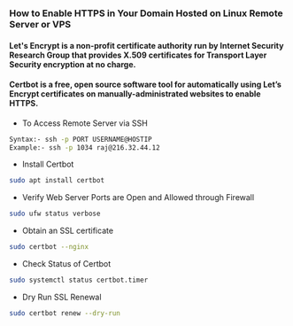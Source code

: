 ### How to Enable HTTPS in Your Domain Hosted on Linux Remote Server or VPS
#### Let's Encrypt is a non-profit certificate authority run by Internet Security Research Group that provides X.509 certificates for Transport Layer Security encryption at no charge.
#### Certbot is a free, open source software tool for automatically using Let’s Encrypt certificates on manually-administrated websites to enable HTTPS.

- To Access Remote Server via SSH
```sh
Syntax:- ssh -p PORT USERNAME@HOSTIP
Example:- ssh -p 1034 raj@216.32.44.12
```
- Install Certbot
```sh
sudo apt install certbot
```
- Verify Web Server Ports are Open and Allowed through Firewall
```sh
sudo ufw status verbose
```
- Obtain an SSL certificate
```sh
sudo certbot --nginx
```
- Check Status of Certbot
```sh
sudo systemctl status certbot.timer
```
- Dry Run SSL Renewal
```sh
sudo certbot renew --dry-run
```
